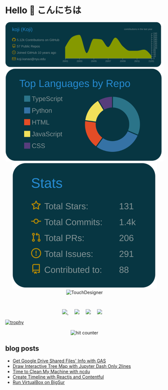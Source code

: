 # Hello  👋  こんにちは
 
<div align="center">

[![](https://raw.githubusercontent.com/koji/koji/master/profile-summary-card-output/solarized_dark/0-profile-details.svg)](https://github.com/vn7n24fzkq/github-profile-summary-cards)
[![](https://raw.githubusercontent.com/koji/koji/master/profile-summary-card-output/solarized_dark/1-repos-per-language.svg)](https://github.com/vn7n24fzkq/github-profile-summary-cards)
[![](https://raw.githubusercontent.com/koji/koji/master/profile-summary-card-output/solarized_dark/3-stats.svg)](https://github.com/vn7n24fzkq/github-profile-summary-cards)
<img src="https://github.com/koji/koji/blob/master/output.gif" alt="TouchDesigner" width="200"/> 
</div>
<br/>

<p align="center">
  <a href="https://dev.to/kojikanao"><img src="https://img.shields.io/badge/DEV.TO-%230A0A0A.svg?&style=for-the-badge&logo=dev-dot-to&logoColor=white" />       </a>&nbsp;&nbsp;&nbsp;&nbsp;
<a href="https://twitter.com/koji_kanao"><img src="https://img.shields.io/badge/twitter-%231DA1F2.svg?&style=for-the-badge&logo=twitter&logoColor=white" /></a>&nbsp;&nbsp;&nbsp;&nbsp;
 <a href="https://www.linkedin.com/in/kojikanao/"><img src="https://img.shields.io/badge/linkedin-%230077B5.svg?&style=for-the-badge&logo=linkedin&logoColor=white" /></a>&nbsp;&nbsp;&nbsp;&nbsp;
  <a href="mailto:kojikanao503@gmail.com?subject=Came%20from%20Github"><img src="https://img.shields.io/badge/gmail-%23D14836.svg?&style=for-the-badge&logo=gmail&logoColor=white" /></a>&nbsp;&nbsp;&nbsp;&nbsp;
<p>
 
[![trophy](https://github-profile-trophy.vercel.app/?username=koji)](https://github.com/ryo-ma/github-profile-trophy) 
 
<div align="center">
<p></p>
<img src="https://profile-counter.glitch.me/koji/count.svg" alt="hit counter" align="center">
</div>

## blog posts
<!-- BLOG-POST-LIST:START -->
- [Get Google Drive Shared Files' Info with GAS](https://dev.to/kojikanao/get-my-google-drive-info-with-gas-1obn)
- [Draw Interactive Tree Map with Jupyter Dash Only 2lines](https://dev.to/kojikanao/draw-interactive-tree-map-with-jupyter-dash-1fon)
- [Time to Clean My Machine with ncdu](https://dev.to/kojikanao/time-to-clean-my-machine-with-ncdu-4add)
- [Create Timeline with Reactjs and Contentful](https://dev.to/kojikanao/create-timeline-with-reactjs-and-contentful-4j7p)
- [Run VirtualBox on BigSur](https://dev.to/kojikanao/run-virtualbox-on-bigsur-ic3)
<!-- BLOG-POST-LIST:END -->

<!--
**koji/koji** is a ✨ _special_ ✨ repository because its `README.md` (this file) appears on your GitHub profile.

Here are some ideas to get you started:

- 🔭 I’m currently working on ...
- 🌱 I’m currently learning deno/flutter/coreML
- 👯 I’m looking to collaborate on something fun
- 🤔 I’m looking for help with ...
- 💬 Ask me about ...
- 📫 How to reach me: ...
- 😄 Pronouns: ...
- ⚡ Fun fact: ...
-->
